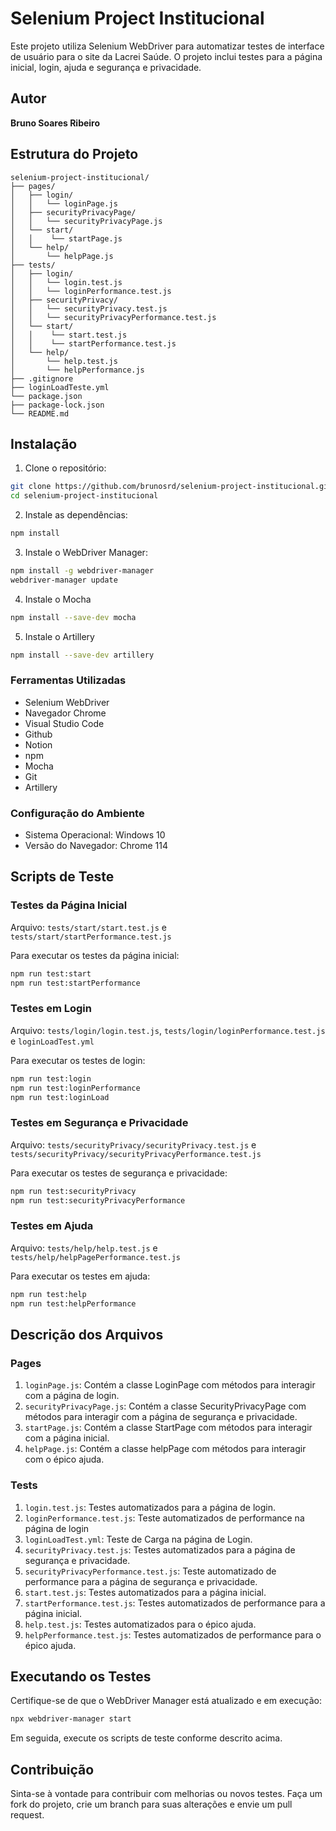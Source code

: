 # Selenium Project Institucional

Este projeto utiliza Selenium WebDriver para automatizar testes de interface de usuário para o site da Lacrei Saúde. O projeto inclui testes para a página inicial, login, ajuda e segurança e privacidade.

## Autor

**Bruno Soares Ribeiro**

## Estrutura do Projeto

```plaintext
selenium-project-institucional/
├── pages/
│   ├── login/
│   │   └── loginPage.js
│   ├── securityPrivacyPage/
│   │   └── securityPrivacyPage.js
│   └── start/
│   │    └── startPage.js
│   └── help/
│       └── helpPage.js
├── tests/
│   ├── login/
│   │   └── login.test.js
│   │   └── loginPerformance.test.js
│   ├── securityPrivacy/
│   │   └── securityPrivacy.test.js
│   │   └── securityPrivacyPerformance.test.js
│   └── start/
│   │    └── start.test.js
│   │    └── startPerformance.test.js
│   └── help/
│       └── help.test.js
│       └── helpPerformance.js
├── .gitignore
├── loginLoadTeste.yml
└── package.json
├── package-lock.json
└── README.md
```

## Instalação

1. Clone o repositório:

```bash
git clone https://github.com/brunosrd/selenium-project-institucional.git
cd selenium-project-institucional
```

2. Instale as dependências:

```bash
npm install
```

3. Instale o WebDriver Manager:

```bash
npm install -g webdriver-manager
webdriver-manager update
```

4. Instale o Mocha

```bash
npm install --save-dev mocha
```

5. Instale o Artillery

```bash
npm install --save-dev artillery
```

### Ferramentas Utilizadas

- Selenium WebDriver
- Navegador Chrome
- Visual Studio Code
- Github
- Notion
- npm
- Mocha
- Git
- Artillery

### Configuração do Ambiente

- Sistema Operacional: Windows 10
- Versão do Navegador: Chrome 114

## Scripts de Teste

### Testes da Página Inicial

Arquivo: `tests/start/start.test.js` e  `tests/start/startPerformance.test.js`

Para executar os testes da página inicial:

```bash
npm run test:start
npm run test:startPerformance
```

### Testes em Login

Arquivo: `tests/login/login.test.js`, `tests/login/loginPerformance.test.js` e `loginLoadTest.yml`

Para executar os testes de login:

```bash
npm run test:login
npm run test:loginPerformance
npm run test:loginLoad
```

### Testes em Segurança e Privacidade

Arquivo: `tests/securityPrivacy/securityPrivacy.test.js` e `tests/securityPrivacy/securityPrivacyPerformance.test.js`

Para executar os testes de segurança e privacidade:

```bash
npm run test:securityPrivacy
npm run test:securityPrivacyPerformance
```

### Testes em Ajuda

Arquivo: `tests/help/help.test.js` e `tests/help/helpPagePerformance.test.js`

Para executar os testes em ajuda:

```bash
npm run test:help
npm run test:helpPerformance
```

## Descrição dos Arquivos

### Pages

1. `loginPage.js`: Contém a classe LoginPage com métodos para interagir com a página de login.
2. `securityPrivacyPage.js`: Contém a classe SecurityPrivacyPage com métodos para interagir com a página de segurança e privacidade.
3. `startPage.js`: Contém a classe StartPage com métodos para interagir com a página inicial.
4. `helpPage.js`: Contém a classe helpPage com métodos para interagir com o épico ajuda.

### Tests

1. `login.test.js`: Testes automatizados para a página de login.
2. `loginPerformance.test.js`: Teste automatizados de performance na página de login
3. `loginLoadTest.yml`: Teste de Carga na página de Login.
4. `securityPrivacy.test.js`: Testes automatizados para a página de segurança e privacidade.
5. `securityPrivacyPerformance.test.js`: Teste automatizado de performance para a página de segurança e privacidade.
6. `start.test.js`: Testes automatizados para a página inicial.
7. `startPerformance.test.js`: Testes automatizados de performance para a página inicial.
8. `help.test.js`: Testes automatizados para o épico ajuda.
9. `helpPerformance.test.js`: Testes automatizados de performance para o épico ajuda.

## Executando os Testes

Certifique-se de que o WebDriver Manager está atualizado e em execução:

```bash
npx webdriver-manager start
```

Em seguida, execute os scripts de teste conforme descrito acima.

## Contribuição

Sinta-se à vontade para contribuir com melhorias ou novos testes. Faça um fork do projeto, crie um branch para suas alterações e envie um pull request.

